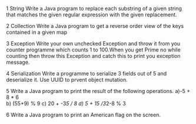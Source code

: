 1 String
	Write a Java program to replace each substring of a given string that matches the given regular expression with the given replacement.
  
2 Collection
	Write a Java program to get a reverse order view of the keys contained in a given map

3 Exception
	Write your own unchecked Exception and throw it from you counter programme which counts 1 to 100.When you get Prime no while counting then throw this Exception and catch this to print you exception message.

4 Serialization
	Write a programme to serialize 3 fields out of 5 and deserialize it. Use UUID to prvent object mutation.
  
5 Write a Java program to print the result of the following operations. 
  a)-5 + 8 * 6   
  b) (55+9) % 9 
  c) 20 + -3*5 / 8 
  d) 5 + 15 /3*2-8 % 3
  
6 Write a Java program to print an American flag on the screen. 

